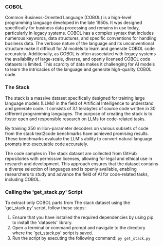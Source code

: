 ### COBOL
Common Business-Oriented Language (COBOL) is a high-level programming language developed in the late 1950s. It was designed specifically for business data processing and remains in use today, particularly in legacy systems. COBOL has a complex syntax that includes numerous keywords, data structures, and specific conventions for handling business data. The verbose nature of the language and its unconventional structure make it difficult for AI models to learn and generate COBOL code accurately. Additionally, as COBOL is often associated with legacy systems the availability of large-scale, diverse, and openly licensed COBOL code datasets is limited. This scarcity of data makes it challenging for AI models to learn the intricacies of the language and generate high-quality COBOL code.

### The Stack
The stack is a massive dataset specifically designed for training large language models (LLMs) in the field of Artificial Intelligence to understand and generate code. It consists of 3.1 terabytes of source code written in 30 different programming languages. The purpose of creating the stack is to foster open and responsible research on LLMs for code-related tasks.

By training 350 million-parameter decoders on various subsets of code from the stack text2code benchmarks have achieved promising results. These benchmarks evaluate the LLM's ability to convert natural language prompts into executable code accurately.

The code samples in The stack dataset are collected from GitHub repositories with permissive licenses, allowing for legal and ethical use in research and development. This approach ensures that the dataset contains a diverse selection of languages and is openly available, enabling researchers to study and advance the field of AI for code-related tasks, including COBOL.

### Calling the 'get_stack.py' Script
To extract only COBOL parts from The stack dataset using the 'get_stack.py' script, follow these steps:

1. Ensure that you have installed the required dependencies by using pip to install the 'datasets' library.
2. Open a terminal or command prompt and navigate to the directory where the 'get_stack.py' script is saved.
3. Run the script by executing the following command: `py get_stack.py`
